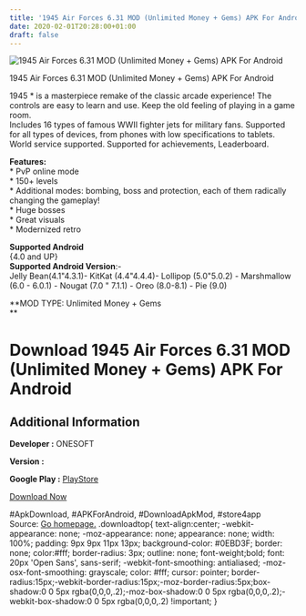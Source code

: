 ```yaml
---
title: '1945 Air Forces 6.31 MOD (Unlimited Money + Gems) APK For Android'
date: 2020-02-01T20:28:00+01:00
draft: false
---
```


![1945 Air Forces 6.31 MOD (Unlimited Money + Gems) APK For Android](https://i2.wp.com/apkhome.net/wp-content/uploads/2020/02/1945-Air-Forces-6.31-MOD-Unlimited-Money-Gems.png "1945 Air Forces 6.31 MOD (Unlimited Money + Gems) APK For Android")

  

1945 Air Forces 6.31 MOD (Unlimited Money + Gems) APK For Android

1945 \* is a masterpiece remake of the classic arcade experience! The controls are easy to learn and use. Keep the old feeling of playing in a game room.  
Includes 16 types of famous WWII fighter jets for military fans. Supported for all types of devices, from phones with low specifications to tablets. World service supported. Supported for achievements, Leaderboard.

**Features:**  
\* PvP online mode  
\* 150+ levels  
\* Additional modes: bombing, boss and protection, each of them radically changing the gameplay!  
\* Huge bosses  
\* Great visuals  
\* Modernized retro

**Supported Android**  
{4.0 and UP}  
**Supported Android Version**:-  
Jelly Bean(4.1"4.3.1)- KitKat (4.4"4.4.4)- Lollipop (5.0"5.0.2) - Marshmallow (6.0 - 6.0.1) - Nougat (7.0 " 7.1.1) - Oreo (8.0-8.1) - Pie (9.0)

**MOD TYPE: Unlimited Money + Gems  
**

Download 1945 Air Forces 6.31 MOD (Unlimited Money + Gems) APK For Android
==========================================================================

Additional Information
----------------------

**Developer :** ONESOFT

**Version :**

**Google Play :** [PlayStore](https://play.google.com/store/apps/details?id=com.os.airforce)

  

[Download Now](https://store4app.co/post/1945-air-forces-6-31-mod-unlimited-money-gems-apk-for-android_1580585127)

  
#ApkDownload, #APKForAndroid, #DownloadApkMod, #store4app  
Source: [Go homepage.](https://store4app.co/post/1945-air-forces-6-31-mod-unlimited-money-gems-apk-for-android_1580585127) .downloadtop{ text-align:center; -webkit-appearance: none; -moz-appearance: none; appearance: none; width: 100%; padding: 9px 9px 11px 13px; background-color: #0EBD3F; border: none; color:#fff; border-radius: 3px; outline: none; font-weight;bold; font: 20px 'Open Sans', sans-serif; -webkit-font-smoothing: antialiased; -moz-osx-font-smoothing: grayscale; color: #fff; cursor: pointer; border-radius:15px;-webkit-border-radius:15px;-moz-border-radius:5px;box-shadow:0 0 5px rgba(0,0,0,.2);-moz-box-shadow:0 0 5px rgba(0,0,0,.2);-webkit-box-shadow:0 0 5px rgba(0,0,0,.2) !important; }